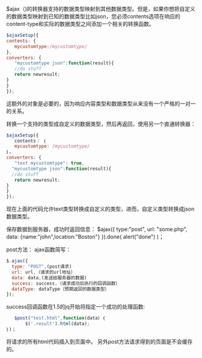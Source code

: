 $ajax（)的转换器支持的数据类型映射到其他数据类型。但是，如果你想把自定义的数据类型映射到已知的数据类型比如json，您必须contents选项在响应的content-type和实际的数据类型之间添加一个相关的转换函数。
```js
$ajaxSetup({
contents: {
   mycustomtype:/mycustomtype/
},
converters: {
   "mycustomtype json":function(result){
   //do stuff
   return newresult;
}
}
});
```
这额外的对象是必要的，因为响应内容类型和数据类型从来没有一个严格的一对一的关系。


转换一个支持的类型成自定义的数据类型，然后再返回，使用另一个直通转换器：
```js
$ajaxSetup({
   contents： ｛
   mycustomtype: /mycustomtype/
｝，
converters: {
   "text mycustomtype": true,
  "mycustomtype json":function(result){
  //do stuff
   return newresult;
}
}
});
```
现在上面的代码允许text类型转换成自定义的类型，进而，自定义类型转换成json数据类型。



保存数据到服务器，成功时返回信息：
$ajax({
    type:"post",
    url: "some.php",
   data: {name:"john",location:"Boston"}
}).done(
alert("done")
)；



post方法：
ajax函数简写：
```js
$.ajax({
  type: "POST",(post请求)
  url: url,（请求的url地址）
  data: data,(发送给服务器的数据)
  success: success,（请求成功后执行的回调函数）
  dataType: dataType（预期返回的数据类型）
});
```

success回调函数在1.5的jq开始将指定一个成功的处理函数:
```js
   $post("test.html",function(data）｛
       $('.result').html(data);
｝)；
```
将请求的所有html代码插入到页面中。
另外post方法请求得到的页面是不会缓存的。










